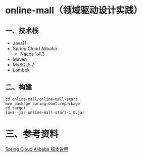 # online-mall（领域驱动设计实践）
## 一、技术栈
* Java11
* Spring Cloud Alibaba 
  * Nacos 1.4.3
* Maven
* MySQL5.7
* Lombok

## 二、构建

```shell
cd online-mall/online-mall-start
mvn package spring-boot:repackage
cd target
java -jar online-mall-start-1.0.jar
```



# 三、参考资料

[Spring Cloud Alibaba 版本说明](https://github.com/alibaba/spring-cloud-alibaba/wiki/%E7%89%88%E6%9C%AC%E8%AF%B4%E6%98%8E)

